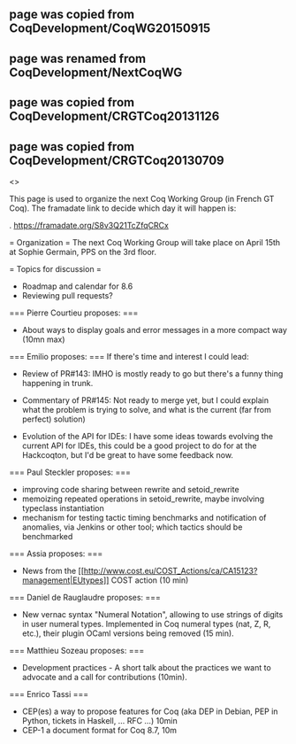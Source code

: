 ## page was copied from CoqDevelopment/CoqWG20150915
## page was renamed from CoqDevelopment/NextCoqWG
## page was copied from CoqDevelopment/CRGTCoq20131126
## page was copied from CoqDevelopment/CRGTCoq20130709
<<TableOfContents>>

This page is used to organize the next Coq Working Group (in French GT Coq). The framadate link to decide which day it will happen is:

 . https://framadate.org/S8v3Q21TcZfqCRCx

= Organization =
The next Coq Working Group will take place on April 15th at Sophie Germain, PPS on the 3rd floor.

= Topics for discussion =
 * Roadmap and calendar for 8.6
 * Reviewing pull requests?

=== Pierre Courtieu proposes: ===
 * About ways to display goals and error messages in a more compact way (10mn max)

=== Emilio proposes: ===
If there's time and interest I could lead:

 * Review of PR#143: IMHO is mostly ready to go but there's a funny thing happening in trunk.

 * Commentary of PR#145: Not ready to merge yet, but I could explain what the problem is trying to solve, and what is the current (far from perfect) solution)

 * Evolution of the API for IDEs: I have some ideas towards evolving the current API for IDEs, this could be a good project to do for at the Hackcoqton, but I'd be great to have some feedback now.

=== Paul Steckler proposes: ===
 * improving code sharing between rewrite and setoid_rewrite
 * memoizing repeated operations in setoid_rewrite, maybe involving typeclass instantiation
 * mechanism for testing tactic timing benchmarks and notification of anomalies, via Jenkins or other tool; which tactics should be benchmarked

=== Assia proposes: ===
 * News from the [[http://www.cost.eu/COST_Actions/ca/CA15123?management|EUtypes]] COST action (10 min)

=== Daniel de Rauglaudre proposes: ===
 * New vernac syntax "Numeral Notation", allowing to use strings of digits in user numeral types. Implemented in Coq numeral types (nat, Z, R, etc.), their plugin OCaml versions being removed (15 min).

=== Matthieu Sozeau proposes: ===
 * Development practices - A short talk about the practices we want to advocate and a call for contributions (10min).

=== Enrico Tassi ===
 * CEP(es) a way to propose features for Coq (aka DEP in Debian, PEP in Python, tickets in Haskell, … RFC …) 10min
 * CEP-1 a document format for Coq 8.7, 10m
  
